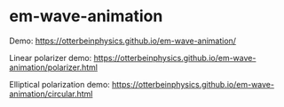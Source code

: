 # em-wave-animation

Demo:
https://otterbeinphysics.github.io/em-wave-animation/

Linear polarizer demo:
https://otterbeinphysics.github.io/em-wave-animation/polarizer.html

Elliptical polarization demo:
https://otterbeinphysics.github.io/em-wave-animation/circular.html
